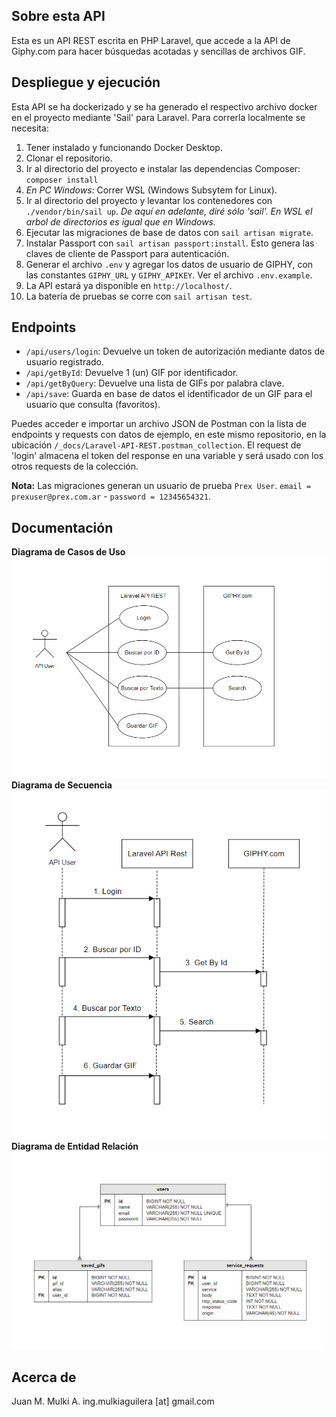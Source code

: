 ## Sobre esta API

Esta es un API REST escrita en PHP Laravel, que accede a la API de Giphy.com para hacer búsquedas acotadas y sencillas de archivos GIF.

## Despliegue y ejecución

Esta API se ha dockerizado y se ha generado el respectivo archivo docker en el proyecto mediante 'Sail' para Laravel. Para correrla localmente se necesita:
1. Tener instalado y funcionando Docker Desktop.
1. Clonar el repositorio.
2. Ir al directorio del proyecto e instalar las dependencias Composer: `composer install`
3. _En PC Windows_: Correr WSL (Windows Subsytem for Linux).
4. Ir al directorio del proyecto y levantar los contenedores con `./vendor/bin/sail up`. _De aquí en adelante, diré sólo 'sail'. En WSL el arbol de directorios es igual que en Windows._
5. Ejecutar las migraciones de base de datos con `sail artisan migrate`.
6. Instalar Passport con `sail artisan passport:install`. Esto genera las claves de cliente de Passport para autenticación.
7. Generar el archivo `.env` y agregar los datos de usuario de GIPHY, con las constantes `GIPHY_URL` y `GIPHY_APIKEY`. Ver el archivo `.env.example`.
8. La API estará ya disponible en `http://localhost/`.
9. La batería de pruebas se corre con `sail artisan test`.

## Endpoints

- `/api/users/login`: Devuelve un token de autorización mediante datos de usuario registrado.
- `/api/getById`: Devuelve 1 (un) GIF por identificador.
- `/api/getByQuery`: Devuelve una lista de GIFs por palabra clave.
- `/api/save`: Guarda en base de datos el identificador de un GIF para el usuario que consulta (favoritos).

Puedes acceder e importar un archivo JSON de Postman con la lista de endpoints y requests con datos de ejemplo, en este mismo repositorio, en la ubicación `/_docs/Laravel-API-REST.postman_collection`. El request de 'login' almacena el token del response en una variable y será usado con los otros requests de la colección.

**Nota:** Las migraciones generan un usuario de prueba `Prex User`. `email = prexuser@prex.com.ar` - `password = 12345654321`.

## Documentación

**Diagrama de Casos de Uso**<br>
![Casos de Uso](/_docs/DiagramaCasosUso.png "Casos de uso")<br>
**Diagrama de Secuencia**<br>
![Secuencia](/_docs/DiagramaSecuencia.png "Secuencia")<br>
**Diagrama de Entidad Relación**<br>
![Entidad Relación](/_docs/DiagramaEntidadRelacion.png "Entidad Relación")

## Acerca de

Juan M. Mulki A.
ing.mulkiaguilera [at] gmail.com
